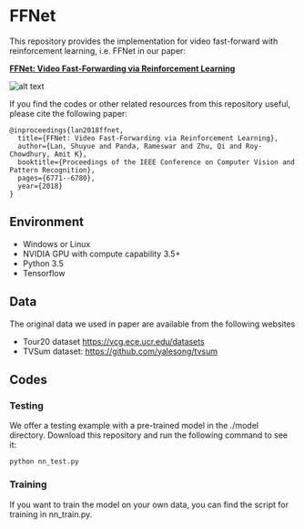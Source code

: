# FFNet

This repository provides the implementation for video fast-forward with reinforcement learning, i.e.
FFNet in our paper:

**[FFNet: Video Fast-Forwarding via Reinforcement Learning](http://openaccess.thecvf.com/content_cvpr_2018/papers/Lan_FFNet_Video_Fast-Forwarding_CVPR_2018_paper.pdf)**
<br>

![alt text](https://github.com/shuyueL/FFNet/tree/master/image/model_2.png "FFNet overview")

If you find the codes or other related resources from this repository useful, please cite the following paper:

```
@inproceedings{lan2018ffnet,
  title={FFNet: Video Fast-Forwarding via Reinforcement Learning},
  author={Lan, Shuyue and Panda, Rameswar and Zhu, Qi and Roy-Chowdhury, Amit K},
  booktitle={Proceedings of the IEEE Conference on Computer Vision and Pattern Recognition},
  pages={6771--6780},
  year={2018}
}
```

## Environment

- Windows or Linux
- NVIDIA GPU with compute capability 3.5+
- Python 3.5
- Tensorflow

## Data
The original data we used in paper are available from the following websites
* Tour20 dataset https://vcg.ece.ucr.edu/datasets
* TVSum dataset: https://github.com/yalesong/tvsum

## Codes
### Testing
We offer a testing example with a pre-trained model in the ./model directory. Download this repository and run the following command to see it:
```
python nn_test.py
```
### Training
If you want to train the model on your own data, you can find the script for training in nn_train.py.
